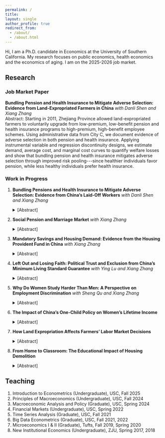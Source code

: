```yaml
---
permalink: /
title:
layout: single
author_profile: true
redirect_from: 
  - /about/
  - /about.html
---
```



Hi, I am a Ph.D. candidate in Economics at the University of Southern California. My research focuses on public economics, health economics and the economics of aging. I am on the 2025-2026 job market.



## <a id="research"></a> Research
### Job Market Paper
**Bundling Pension and Health Insurance to Mitigate Adverse Selection: Evidence from Land-Expropriated Farmers in China** *with Danli Shen and Xiang Zhang*  
Abstract: Starting in 2011, Zhejiang Province allowed land-expropriated farmers to voluntarily upgrade from low-premium, low-benefit pension and health insurance programs to high-premium, high-benefit employee schemes. Using administrative data from City C, we document evidence of adverse selection in both pension and health insurance. Applying instrumental variable and regression discontinuity designs, we estimate demand, average cost, and marginal cost curves to quantify welfare losses and show that bundling pension and health insurance mitigates adverse selection through improved risk pooling---since healthier individuals favor pension, while less healthy individuals prefer health insurance.

### Work in Progress
1. **Bundling Pensions and Health Insurance to Mitigate Adverse Selection: Evidence from China’s Laid-Off Workers** *with Danli Shen and Xiang Zhang* 
   <details style="display:inline;">
   <summary>[Abstract]</summary>
   An estimated 45 million workers laid off during China’s 1997 state-owned enterprise reform are now reaching retirement age. Under the current social insurance system, they face three choices for pension coverage (no enrollment, resident pension, or employee pension) and three parallel choices for health insurance (no enrollment, resident health insurance, or employee health insurance). This project examines whether adverse selection arises in this setting and whether bundling can mitigate it when individuals face multiple insurance options.

   </details>
2. **Social Pension and Marriage Market** *with Xiang Zhang*
   <details style="display:inline;">
   <summary>[Abstract]</summary>
   We exploit the staggered rollout of the New Rural Pension Scheme (NRPS)---a nationwide program providing modest, unconditional monthly benefits to rural residents aged 60 and above---as a quasi-experiment. By improving women’s long-term financial independence, the NRPS may reduce their reliance on men, making them more willing to exit unsatisfactory marriages or more selective in spouse choice. Using individual-level survey data, we find no significant effect on divorce, likely due to very low baseline rates (around 0.3\%), but we uncover broader marital responses: while the NRPS has little impact on women’s marriage rates, it significantly reduces men’s likelihood of marriage. This asymmetric effect suggests that improved financial security lowers men’s incentives to marry and worsens matching prospects for lower-quality men. 
   </details>
3. **Mandatory Savings and Housing Demand: Evidence from the Housing Provident Fund in China** *with Xiang Zhang*
   <details style="display:inline;">
   <summary>[Abstract]</summary>
   We examine the impact of the Housing Provident Fund (HPF)---a mandatory savings program that provides subsidized mortgage loans---on household housing demand. Despite its goal of promoting homeownership, participation remains uneven, with only about 40\% of employees contributing, and local governments relying on informal administrative pressure rather than formal mandates to expand coverage. Using administrative data from a Chinese county between 2017 and 2022, I exploit quasi-experimental variation in HPF adoption by focusing on existing firms that joined the program in different years in response to government campaigns. Firms enrolling in adjacent years face similar policy environments and employee composition but differ in their workers’ exposure to the HPF, allowing for a clean identification of what I term the “HPF elasticity of housing demand”---the responsiveness of home purchases to institutional access to subsidized housing finance.
   </details>
4. **Left Out and Losing Faith: Political Trust and Exclusion from China’s Minimum Living Standard Guarantee** *with Ying Lu and Xiang Zhang*
   <details style="display:inline;">
   <summary>[Abstract]</summary>
   We examine how exclusion from the Dibao program—the country’s primary means-tested cash transfer—affects trust in government. Under Dibao, households with income below the official threshold are entitled to transfers that fill the gap between their income and the minimum standard. Using nationally representative household survey data, we implement a regression discontinuity design to compare political trust among households near the eligibility cutoff, distinguishing between those wrongly excluded, wrongly included, and correctly classified. We then examine downstream effects, asking whether reduced trust in local government lowers participation in other voluntary social insurance programs, such as the New Rural Pension Scheme and the New Cooperative Medical Scheme. 
   </details>
5. **Why Do Women Study Harder Than Men: A Perspective on Employment Discrimination** *with Sheng Qu and Xiang Zhang*
   <details style="display:inline;">
   <summary>[Abstract]</summary>
   We examine whether women exert greater academic effort in college in anticipation of gender discrimination in the labor market. To test this hypothesis, we exploit the relaxation of China’s one-child policy as an exogenous shock to gender-specific employment expectations. The shift from one- to a two-child policy likely heightened employers’ concerns about women’s career interruptions, thereby increasing discrimination. We construct a shift-share instrumental variable for regional gender discrimination, where the shift is the national policy change and the share is the pre-policy local fertility rate and female employment composition. Linking this instrument to individual-level college academic records, we estimate how anticipated discrimination shapes women’s educational effort. 
   </details>
6. **The Impact of China’s One-Child Policy on Women’s Lifetime Income**
   <details style="display:inline;">
   <summary>[Abstract]</summary>
   We exploit the introduction of the one-child policy to examine how it postponed women’s age at first birth and, in turn, affected their lifetime income through the permanent wage drop commonly referred to as the child penalty. 
   </details>
7. **How Land Expropriation Affects Farmers’ Labor Market Decisions**
   <details style="display:inline;">
   <summary>[Abstract]</summary>
   I use nationally representative panel data to examine how expropriation shapes rural labor markets. Because land takings are determined by the government at the village level, they are exogenous to individual characteristics. Comparing individuals before and after expropriation with non-expropriated peers in the same village, I find that expropriation significantly reduces agricultural employment but has little effect on non-agricultural work. This reflects the fact that older individuals, who dominate agricultural activities, are less likely to transition into other sectors. 
   </details>
8. **From Home to Classroom: The Educational Impact of Housing Demolition**
   <details style="display:inline;">
   <summary>[Abstract]</summary>
   I study the causal effect of migration on children’s education using large-scale urban demolitions as an exogenous shock to household location. Exploiting variation in the timing and geographic targeting of demolitions as an instrument for migration, I compare displaced children with peers in nearby unaffected neighborhoods, thereby isolating the impact of involuntary migration from confounding factors. 
   </details>



## <a id="teaching"></a> Teaching
  1. Introduction to Econometrics (Undergraduate), USC, Fall 2025
  2. Principles of Macroeconomics (Undergraduate), USC, Fall 2024
  3. Macroeconomic Analysis and Policy (Graduate), USC, Spring 2024
  4. Financial Markets (Undergraduate), USC, Spring 2022
  5. Time Series Analysis (Graduate), USC, Fall 2021
  6. Big Data Econometrics (Graduate), USC, Fall 2021, 2022
  7. Microeconomics I &amp; II (Graduate), Tufts, Fall 2019, Spring 2020
  8. New Institutional Economics (Undergraduate), ZJU, Spring 2017, 2018
